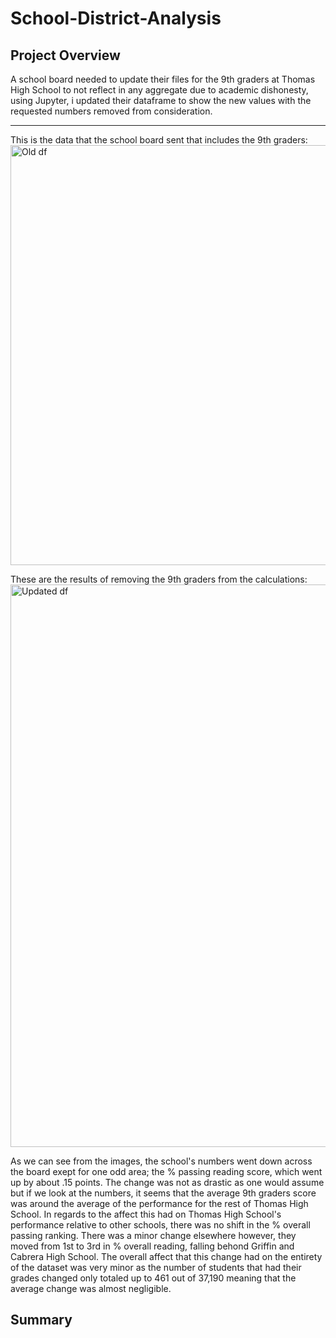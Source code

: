 # School-District-Analysis
## Project Overview
A school board needed to update their files for the 9th graders at Thomas High School to not reflect in any aggregate due to academic dishonesty, using Jupyter, i updated their dataframe to show the new values with the requested numbers removed from consideration.

---

This is the data that the school board sent that includes the 9th graders:
<img width="672" alt="Old df" src="https://user-images.githubusercontent.com/71742174/97386223-5f251880-18a1-11eb-8e63-c40aaad9f9f6.png">

These are the results of removing  the 9th graders from the calculations:
<img width="900" alt="Updated df" src="https://user-images.githubusercontent.com/71742174/97386062-05bce980-18a1-11eb-96fe-36d672ce53d4.png">
 
 As we can see from the images, the school's numbers went down across the board exept for one odd area; the % passing reading score, which went up by about .15 points. The change was not as drastic as one would assume but if we look at the numbers, it seems that the average 9th graders score was around the average of the performance for the rest of Thomas High School. In regards to the affect this had on Thomas High School's performance relative to other schools, there was no shift in the % overall passing ranking. There was a minor change elsewhere however, they moved from 1st to 3rd in % overall reading, falling behond Griffin and Cabrera High School. The overall affect that this change had on the entirety of the dataset was very minor as the number of students that had their grades changed only totaled up to 461 out of 37,190 meaning that the average change was almost negligible.
 ## Summary
